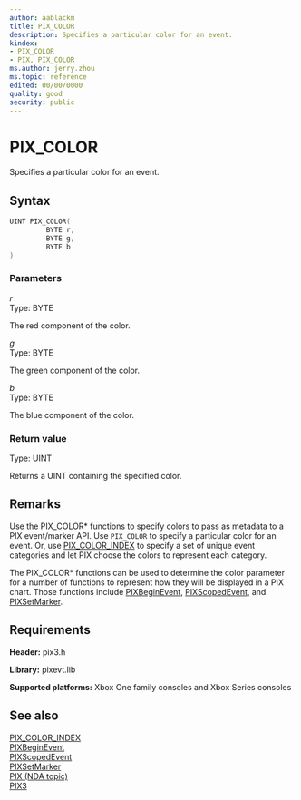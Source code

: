 ```yaml
---
author: aablackm
title: PIX_COLOR
description: Specifies a particular color for an event.
kindex:
- PIX_COLOR
- PIX, PIX_COLOR
ms.author: jerry.zhou
ms.topic: reference
edited: 00/00/0000
quality: good
security: public
---
```


# PIX_COLOR  
  
Specifies a particular color for an event.  

## Syntax  
  
```cpp
UINT PIX_COLOR(  
         BYTE r,  
         BYTE g,  
         BYTE b  
)  
```  
  
### Parameters  
  
*r* &nbsp;&nbsp;  
Type: BYTE  
  
The red component of the color.  

*g* &nbsp;&nbsp;  
Type: BYTE  
  
The green component of the color.  
  

*b* &nbsp;&nbsp;  
Type: BYTE  
  
The blue component of the color.
  
### Return value
Type: UINT
  
Returns a UINT containing the specified color.  

## Remarks  
  
Use the PIX_COLOR\* functions to specify colors to pass as metadata to a PIX event/marker API. 
Use `PIX_COLOR` to specify a particular color for an event. Or, use [PIX_COLOR_INDEX](pix_color_index.md) to specify a set of unique event categories and let PIX choose the colors to represent each category.  
  
The PIX_COLOR\* functions can be used to determine the color parameter for a number of functions to represent how they will be displayed in a PIX chart. Those functions include [PIXBeginEvent](pixbeginevent.md), [PIXScopedEvent](pixscopedevent.md), and [PIXSetMarker](pixsetmarker.md).
  
## Requirements  
  
**Header:** pix3.h
  
**Library:** pixevt.lib
  
**Supported platforms:** Xbox One family consoles and Xbox Series consoles  
  
## See also  
  
[PIX_COLOR_INDEX](pix_color_index.md)  
[PIXBeginEvent](pixbeginevent.md)  
[PIXScopedEvent](pixscopedevent.md)  
[PIXSetMarker](pixsetmarker.md)  
[PIX (NDA topic)](../../../../tools-console/xbox-tools-and-apis/pix/pix.md)  
[PIX3](../pix3_members.md)  